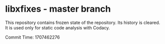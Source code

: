 # libxfixes - master branch

This repository contains frozen state of the repository.
Its history is cleared. It is used only for static code
analysis with Codacy.

Commit Time: 1707462276